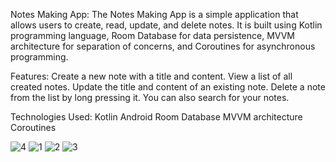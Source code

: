 Notes Making App:
The Notes Making App is a simple application that allows users to create, read, update, and delete notes. It is built using Kotlin programming language, 
Room Database for data persistence, MVVM architecture for separation of concerns, and Coroutines for asynchronous programming.

Features:
Create a new note with a title and content.
View a list of all created notes.
Update the title and content of an existing note.
Delete a note from the list by long pressing it.
You can also search for your notes.

Technologies Used:
Kotlin 
Android Room Database
MVVM architecture
Coroutines

![4](https://github.com/ritz-17/MakeNotoes/assets/105431255/b74fd13a-6493-4050-b244-ecb476473f3c)
![1](https://github.com/ritz-17/MakeNotoes/assets/105431255/2a6e2753-73c8-4ec0-9b18-898291a01900)
![2](https://github.com/ritz-17/MakeNotoes/assets/105431255/75c95b87-d98b-4712-b570-9d07a8542625)
![3](https://github.com/ritz-17/MakeNotoes/assets/105431255/0595b8ae-5037-4bca-bd74-e829bf9bae86)
